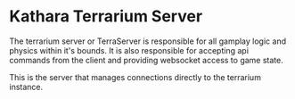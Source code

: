 Kathara Terrarium Server
========================

The terrarium server or TerraServer is responsible for all gamplay logic and physics within it's bounds.
It is also responsible for accepting api commands from the client and providing websocket access to game state.



This is the server that manages connections directly to the terrarium instance.
